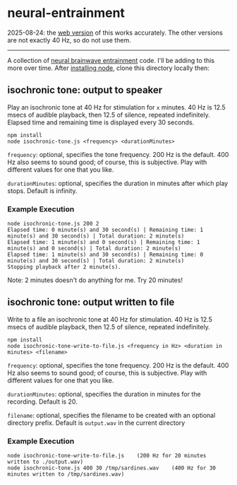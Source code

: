 # neural-entrainment

2025-08-24: the [web version](https://ericjung.github.io/neural-entrainment/40Hz-isotonic-tone-gen.html) of this works accurately. The other versions are not exactly 40 Hz, so do not use them.



---
A collection of [neural brainwave entrainment](https://en.wikipedia.org/wiki/Brainwave_entrainment) code. I'll be adding to this more over time. After [installing node](https://nodejs.org/en/learn/getting-started/how-to-install-nodejs), clone this directory locally then:


## isochronic tone: output to speaker

Play an isochronic tone at 40 Hz for stimulation for `x` minutes. 40 Hz is 12.5 msecs of audible playback, then 12.5 of silence, repeated indefinitely. Elapsed time and remaining time is displayed every 30 seconds.

```
npm install
node isochronic-tone.js <frequency> <durationMinutes>
```

`frequency`: optional, specifies the tone frequency. 200 Hz is the default. 400 Hz also seems to sound good; of course, this is subjective. Play with different values for one that you like.

`durationMinutes`:  optional, specifies the duration in minutes after which play stops. Default is infinity.

### Example Execution

```
node isochronic-tone.js 200 2
Elapsed time: 0 minute(s) and 30 second(s) | Remaining time: 1 minute(s) and 30 second(s) | Total duration: 2 minute(s)
Elapsed time: 1 minute(s) and 0 second(s) | Remaining time: 1 minute(s) and 0 second(s) | Total duration: 2 minute(s)
Elapsed time: 1 minute(s) and 30 second(s) | Remaining time: 0 minute(s) and 30 second(s) | Total duration: 2 minute(s)
Stopping playback after 2 minute(s).
```

Note: 2 minutes doesn't do anything for me. Try 20 minutes!

## isochronic tone: output written to file

Write to a file an isochronic tone at 40 Hz for stimulation. 40 Hz is 12.5 msecs of audible playback, then 12.5 of silence, repeated indefinitely.

```
npm install
node isochronic-tone-write-to-file.js <frequency in Hz> <duration in minutes> <filename>
```

`frequency`: optional, specifies the tone frequency. 200 Hz is the default. 400 Hz also seems to sound good; of course, this is subjective. Play with different values for one that you like.

`durationMinutes`:  optional, specifies the duration in minutes for the recording. Default is 20.

`filename`: optional, specifies the filename to be created with an optional directory prefix. Default is `output.wav` in the current directory

### Example Execution
```
node isochronic-tone-write-to-file.js    (200 Hz for 20 minutes written to ./output.wav)
node isochronic-tone.js 400 30 /tmp/sardines.wav    (400 Hz for 30 minutes written to /tmp/sardines.wav)
```
